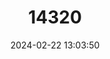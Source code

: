 ---
title: "14320"
category: "Nannatherina balstoni"
draft: false
date: 2024-02-22 13:03:50
languages:
  English: ["King River Perchlet", "Balston's Pygmy Perch"]
---